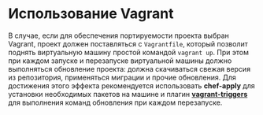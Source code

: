 # Использование Vagrant

В случае, если для обеспечения портируемости проекта выбран Vagrant, проект
должен поставляться c `Vagrantfile`, который позволит поднять виртуальную машину
простой командой `vagrant up`. При этом при каждом запуске и перезапуске
виртуальной машины должно выполняться обновление проекта: должна скачиваться
свежая версия из репозитория, применяться миграции и прочие обновления. Для
достижения этого эффекта рекомендуется использовать **chef-apply** для установки
необходимых пакетов на машине и плагин
**[vagrant-triggers](https://github.com/emyl/vagrant-triggers)** для выполнения
команд обновления при каждом перезапуске.
